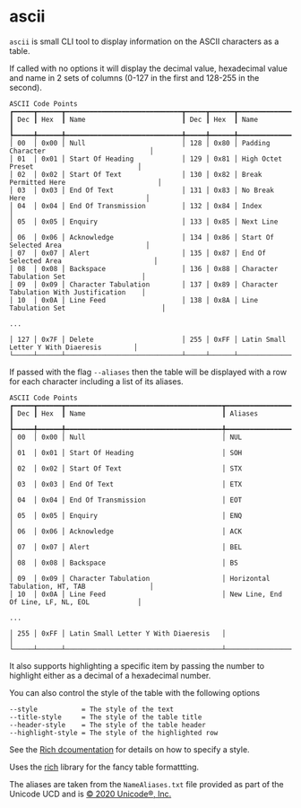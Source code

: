 # ascii

`ascii` is small CLI tool to display information on the ASCII characters as a table.

If called with no options it will display the decimal value, hexadecimal value and name
in 2 sets of columns (0-127 in the first and 128-255 in the second).

```
ASCII Code Points
┏━━━━━┳━━━━━━┳━━━━━━━━━━━━━━━━━━━━━━━━━━━━━┳━━━━━┳━━━━━━┳━━━━━━━━━━━━━━━━━━━━━━━━━━━━━━━━━━━━━━━━━━━━┓
┃ Dec ┃ Hex  ┃ Name                        ┃ Dec ┃ Hex  ┃ Name                                       ┃
┡━━━━━╇━━━━━━╇━━━━━━━━━━━━━━━━━━━━━━━━━━━━━╇━━━━━╇━━━━━━╇━━━━━━━━━━━━━━━━━━━━━━━━━━━━━━━━━━━━━━━━━━━━┩
│ 00  │ 0x00 │ Null                        │ 128 │ 0x80 │ Padding Character                          │
│ 01  │ 0x01 │ Start Of Heading            │ 129 │ 0x81 │ High Octet Preset                          │
│ 02  │ 0x02 │ Start Of Text               │ 130 │ 0x82 │ Break Permitted Here                       │
│ 03  │ 0x03 │ End Of Text                 │ 131 │ 0x83 │ No Break Here                              │
│ 04  │ 0x04 │ End Of Transmission         │ 132 │ 0x84 │ Index                                      │
│ 05  │ 0x05 │ Enquiry                     │ 133 │ 0x85 │ Next Line                                  │
│ 06  │ 0x06 │ Acknowledge                 │ 134 │ 0x86 │ Start Of Selected Area                     │
│ 07  │ 0x07 │ Alert                       │ 135 │ 0x87 │ End Of Selected Area                       │
│ 08  │ 0x08 │ Backspace                   │ 136 │ 0x88 │ Character Tabulation Set                   │
│ 09  │ 0x09 │ Character Tabulation        │ 137 │ 0x89 │ Character Tabulation With Justification    │
│ 10  │ 0x0A │ Line Feed                   │ 138 │ 0x8A │ Line Tabulation Set                        │

...

│ 127 │ 0x7F │ Delete                      │ 255 │ 0xFF │ Latin Small Letter Y With Diaeresis        │
└─────┴──────┴─────────────────────────────┴─────┴──────┴────────────────────────────────────────────┘
```

If passed with the flag `--aliases` then the table will be displayed with a row for each character including a list of its aliases.

```
ASCII Code Points
┏━━━━━┳━━━━━━┳━━━━━━━━━━━━━━━━━━━━━━━━━━━━━━━━━━━━━━━┳━━━━━━━━━━━━━━━━━━━━━━━━━━━━━━━━━━━━━━━━━━━━━━━┓
┃ Dec ┃ Hex  ┃ Name                                  ┃ Aliases                                       ┃
┡━━━━━╇━━━━━━╇━━━━━━━━━━━━━━━━━━━━━━━━━━━━━━━━━━━━━━━╇━━━━━━━━━━━━━━━━━━━━━━━━━━━━━━━━━━━━━━━━━━━━━━━┩
│ 00  │ 0x00 │ Null                                  │ NUL                                           │
│ 01  │ 0x01 │ Start Of Heading                      │ SOH                                           │
│ 02  │ 0x02 │ Start Of Text                         │ STX                                           │
│ 03  │ 0x03 │ End Of Text                           │ ETX                                           │
│ 04  │ 0x04 │ End Of Transmission                   │ EOT                                           │
│ 05  │ 0x05 │ Enquiry                               │ ENQ                                           │
│ 06  │ 0x06 │ Acknowledge                           │ ACK                                           │
│ 07  │ 0x07 │ Alert                                 │ BEL                                           │
│ 08  │ 0x08 │ Backspace                             │ BS                                            │
│ 09  │ 0x09 │ Character Tabulation                  │ Horizontal Tabulation, HT, TAB                │
│ 10  │ 0x0A │ Line Feed                             │ New Line, End Of Line, LF, NL, EOL            │

...

│ 255 │ 0xFF │ Latin Small Letter Y With Diaeresis   │                                               │
└─────┴──────┴───────────────────────────────────────┴───────────────────────────────────────────────┘
```

It also supports highlighting a specific item by passing the number to highlight either as a decimal of a hexadecimal number.

You can also control the style of the table with the following options

    --style           = The style of the text
    --title-style     = The style of the table title
    --header-style    = The style of the table header
    --highlight-style = The style of the highlighted row

See the [Rich dcoumentation](https://rich.readthedocs.io/en/stable/style.html) for details on how to specify a style.

Uses the [rich](https://rich.readthedocs.io/en/latest/) library for the fancy table formattting.

The aliases are taken from the `NameAliases.txt` file provided as part of the Unicode UCD
and is [© 2020 Unicode®, Inc.](https://www.unicode.org/copyright.html)
